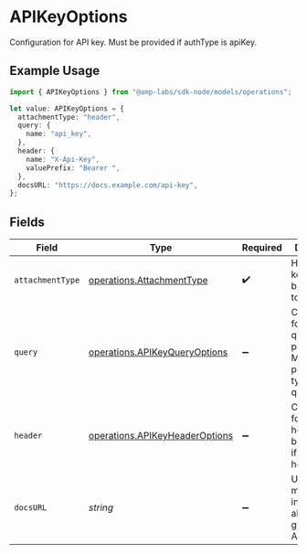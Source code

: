 # APIKeyOptions

Configuration for API key. Must be provided if authType is apiKey.

## Example Usage

```typescript
import { APIKeyOptions } from "@amp-labs/sdk-node/models/operations";

let value: APIKeyOptions = {
  attachmentType: "header",
  query: {
    name: "api_key",
  },
  header: {
    name: "X-Api-Key",
    valuePrefix: "Bearer ",
  },
  docsURL: "https://docs.example.com/api-key",
};
```

## Fields

| Field                                                                               | Type                                                                                | Required                                                                            | Description                                                                         | Example                                                                             |
| ----------------------------------------------------------------------------------- | ----------------------------------------------------------------------------------- | ----------------------------------------------------------------------------------- | ----------------------------------------------------------------------------------- | ----------------------------------------------------------------------------------- |
| `attachmentType`                                                                    | [operations.AttachmentType](../../models/operations/attachmenttype.md)              | :heavy_check_mark:                                                                  | How the API key should be attached to requests.                                     |                                                                                     |
| `query`                                                                             | [operations.APIKeyQueryOptions](../../models/operations/apikeyqueryoptions.md)      | :heavy_minus_sign:                                                                  | Configuration for API key in query parameter. Must be provided if type is in-query. |                                                                                     |
| `header`                                                                            | [operations.APIKeyHeaderOptions](../../models/operations/apikeyheaderoptions.md)    | :heavy_minus_sign:                                                                  | Configuration for API key in header. Must be provided if type is in-header.         |                                                                                     |
| `docsURL`                                                                           | *string*                                                                            | :heavy_minus_sign:                                                                  | URL with more information about how to get or use an API key.                       | https://docs.example.com/api-key                                                    |